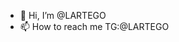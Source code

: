 - 👋 Hi, I’m @LARTEGO
- 📫 How to reach me TG:@LARTEGO

<!---
LARTEGO/LARTEGO is a ✨ special ✨ repository because its `README.md` (this file) appears on your GitHub profile.
You can click the Preview link to take a look at your changes.
--->
